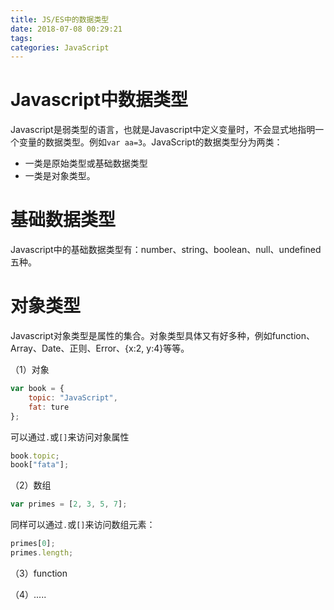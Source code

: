 ```yaml
---
title: JS/ES中的数据类型
date: 2018-07-08 00:29:21
tags:
categories: JavaScript
---
```


# Javascript中数据类型

Javascript是弱类型的语言，也就是Javascript中定义变量时，不会显式地指明一个变量的数据类型。例如`var aa=3`。JavaScript的数据类型分为两类：

- 一类是原始类型或基础数据类型
- 一类是对象类型。

# 基础数据类型

Javascript中的基础数据类型有：number、string、boolean、null、undefined五种。

# 对象类型

Javascript对象类型是属性的集合。对象类型具体又有好多种，例如function、Array、Date、正则、Error、{x:2, y:4}等等。

（1）对象

```javascript
var book = {
    topic: "JavaScript",
    fat: ture
};
```

可以通过`.`或`[]`来访问对象属性

```javascript
book.topic;
book["fata"];
```

（2）数组

```javascript
var primes = [2, 3, 5, 7];
```

同样可以通过`.`或`[]`来访问数组元素：

```javascript
primes[0];
primes.length;
```

（3）function

（4）.....

